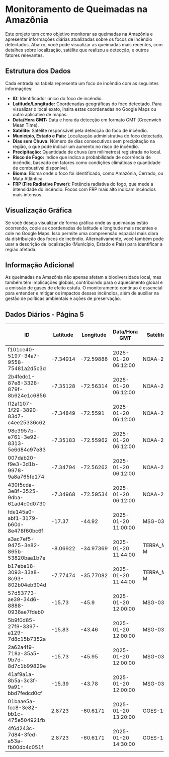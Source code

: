 # Monitoramento de Queimadas na Amazônia

Este projeto tem como objetivo monitorar as queimadas na Amazônia e apresentar informações diárias atualizadas sobre os focos de incêndio detectados. Abaixo, você pode visualizar as queimadas mais recentes, com detalhes sobre localização, satélite que realizou a detecção, e outros fatores relevantes.

## Estrutura dos Dados

Cada entrada na tabela representa um foco de incêndio com as seguintes informações:

- **ID:** Identificador único do foco de incêndio.
- **Latitude/Longitude:** Coordenadas geográficas do foco detectado. Para visualizar o local exato, insira estas coordenadas no Google Maps ou outro aplicativo de mapas.
- **Data/Hora GMT:** Data e hora da detecção em formato GMT (Greenwich Mean Time).
- **Satélite:** Satélite responsável pela detecção do foco de incêndio.
- **Município, Estado e País:** Localização administrativa do foco detectado.
- **Dias sem Chuva:** Número de dias consecutivos sem precipitação na região, o que pode indicar um aumento no risco de incêndio.
- **Precipitação:** Quantidade de chuva (em milímetros) registrada no local.
- **Risco de Fogo:** Índice que indica a probabilidade de ocorrência de incêndio, baseado em fatores como condições climáticas e quantidade de combustível disponível.
- **Bioma:** Bioma onde o foco foi identificado, como Amazônia, Cerrado, ou Mata Atlântica.
- **FRP (Fire Radiative Power):** Potência radiativa do fogo, que mede a intensidade do incêndio. Focos com FRP mais alto indicam incêndios mais intensos.

## Visualização Gráfica

Se você deseja visualizar de forma gráfica onde as queimadas estão ocorrendo, copie as coordenadas de latitude e longitude mais recentes e cole no Google Maps. Isso permite uma compreensão espacial mais clara da distribuição dos focos de incêndio. Alternativamente, você também pode usar a descrição de localização (Município, Estado e País) para identificar a região afetada.

## Informação Adicional

As queimadas na Amazônia não apenas afetam a biodiversidade local, mas também têm implicações globais, contribuindo para o aquecimento global e a emissão de gases de efeito estufa. O monitoramento contínuo é essencial para entender e mitigar os impactos desses incêndios, além de auxiliar na gestão de políticas ambientais e ações de preservação.

## Dados Diários - Página 5

| ID | Latitude | Longitude | Data/Hora GMT | Satélite | Município | Estado | País | Município ID | Estado ID | País ID | Dias sem Chuva | Precipitação | Risco de Fogo | Bioma | FRP |
|----|----------|-----------|---------------|----------|-----------|--------|------|--------------|-----------|---------|----------------|--------------|----------------|-------|-----|
| f101ce40-5197-34a7-9558-75481a2d5c3d | -7.34914 | -72.59886 | 2025-01-20 06:12:00 | NOAA-20 | GUAJARÁ | AMAZONAS | Brasil | 1301654 | 13 | 33 | nan | nan | nan | Amazônia | 1.1 |
| 2b4fedc1-87e8-3328-879f-8b624e1c6856 | -7.35128 | -72.56314 | 2025-01-20 06:12:00 | NOAA-20 | GUAJARÁ | AMAZONAS | Brasil | 1301654 | 13 | 33 | nan | nan | nan | Amazônia | 0.7 |
| ff2af107-1f29-3890-83d7-c4ee25336c62 | -7.34849 | -72.5591 | 2025-01-20 06:12:00 | NOAA-20 | GUAJARÁ | AMAZONAS | Brasil | 1301654 | 13 | 33 | nan | nan | nan | Amazônia | 4.4 |
| 98e3957b-e761-3e92-8313-5e6d84c97e83 | -7.35183 | -72.55962 | 2025-01-20 06:12:00 | NOAA-20 | GUAJARÁ | AMAZONAS | Brasil | 1301654 | 13 | 33 | nan | nan | nan | Amazônia | 1.9 |
| 007dab20-f9e3-3d1b-9978-9a8a765fe174 | -7.34794 | -72.56262 | 2025-01-20 06:12:00 | NOAA-20 | GUAJARÁ | AMAZONAS | Brasil | 1301654 | 13 | 33 | nan | nan | nan | Amazônia | 3.0 |
| 430f5cda-3e8f-3525-9dba-61ad4c0d0730 | -7.34968 | -72.59534 | 2025-01-20 06:12:00 | NOAA-20 | GUAJARÁ | AMAZONAS | Brasil | 1301654 | 13 | 33 | nan | nan | nan | Amazônia | 1.5 |
| fde145a0-abf1-3179-b60d-8e478f60bc6f | -17.37 | -44.92 | 2025-01-20 11:00:00 | MSG-03 | PIRAPORA | MINAS GERAIS | Brasil | 3151206 | 31 | 33 | nan | nan | nan | Cerrado | nan |
| a3ac7ef5-9475-3e82-865b-53820baa1b7e | -8.06922 | -34.97369 | 2025-01-20 11:44:00 | TERRA_M-M | RECIFE | PERNAMBUCO | Brasil | 2611606 | 26 | 33 | nan | nan | nan | Mata Atlântica | 21.1 |
| b17ebe18-3093-33a8-8c93-802b04eb304d | -7.77474 | -35.77082 | 2025-01-20 11:44:00 | TERRA_M-M | VERTENTE DO LÉRIO | PERNAMBUCO | Brasil | 2616183 | 26 | 33 | nan | nan | nan | Caatinga | 12.0 |
| 57d53773-ae39-34d6-8888-0938ae7fdeb0 | -15.73 | -45.9 | 2025-01-20 12:00:00 | MSG-03 | ARINOS | MINAS GERAIS | Brasil | 3104502 | 31 | 33 | nan | nan | nan | Cerrado | nan |
| 5b9f0d85-27f9-3397-a129-7d8c15b7352a | -15.83 | -43.46 | 2025-01-20 12:00:00 | MSG-03 | JANAÚBA | MINAS GERAIS | Brasil | 3135100 | 31 | 33 | nan | nan | nan | Cerrado | nan |
| 2a62a4f9-718a-35a5-9b7d-8d7c1b99829e | -15.73 | -45.95 | 2025-01-20 12:00:00 | MSG-03 | ARINOS | MINAS GERAIS | Brasil | 3104502 | 31 | 33 | nan | nan | nan | Cerrado | nan |
| 41af9a1a-8b5a-3c3f-9a91-bbd7fedcd0cf | -15.39 | -43.78 | 2025-01-20 12:00:00 | MSG-03 | JAÍBA | MINAS GERAIS | Brasil | 3135050 | 31 | 33 | nan | nan | nan | Cerrado | nan |
| 01baae5a-fcc8-3e82-bb1c-475e504921fb | 2.8723 | -60.6171 | 2025-01-20 13:20:00 | GOES-16 | BOA VISTA | RORAIMA | Brasil | 1400100 | 14 | 33 | nan | nan | nan | Amazônia | 63.5 |
| 4f6d243c-7d84-3fed-a53a-fb00db4c051f | 2.8723 | -60.6171 | 2025-01-20 14:30:00 | GOES-16 | BOA VISTA | RORAIMA | Brasil | 1400100 | 14 | 33 | nan | nan | nan | Amazônia | 74.1 |


